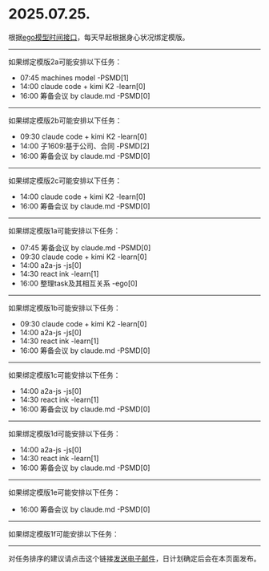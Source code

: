 # 2025.07.25.

根据[ego模型时间接口](https://gitee.com/hyg/blog/blob/master/timeflow.md)，每天早起根据身心状况绑定模版。

---
如果绑定模版2a可能安排以下任务：

- 07:45	machines model -PSMD[1]
- 14:00	claude code + kimi K2 -learn[0]
- 16:00	筹备会议 by claude.md -PSMD[0]

---
如果绑定模版2b可能安排以下任务：

- 09:30	claude code + kimi K2 -learn[0]
- 14:00	子1609:基于公司、合同 -PSMD[2]
- 16:00	筹备会议 by claude.md -PSMD[0]

---
如果绑定模版2c可能安排以下任务：

- 14:00	claude code + kimi K2 -learn[0]
- 16:00	筹备会议 by claude.md -PSMD[0]

---
如果绑定模版1a可能安排以下任务：

- 07:45	筹备会议 by claude.md -PSMD[0]
- 09:30	claude code + kimi K2 -learn[0]
- 14:00	a2a-js -js[0]
- 14:30	react ink -learn[1]
- 16:00	整理task及其相互关系 -ego[0]

---
如果绑定模版1b可能安排以下任务：

- 09:30	claude code + kimi K2 -learn[0]
- 14:00	a2a-js -js[0]
- 14:30	react ink -learn[1]
- 16:00	筹备会议 by claude.md -PSMD[0]

---
如果绑定模版1c可能安排以下任务：

- 14:00	a2a-js -js[0]
- 14:30	react ink -learn[1]
- 16:00	筹备会议 by claude.md -PSMD[0]

---
如果绑定模版1d可能安排以下任务：

- 14:00	a2a-js -js[0]
- 14:30	react ink -learn[1]
- 16:00	筹备会议 by claude.md -PSMD[0]

---
如果绑定模版1e可能安排以下任务：

- 16:00	筹备会议 by claude.md -PSMD[0]

---
如果绑定模版1f可能安排以下任务：


---
对任务排序的建议请点击这个链接<a href="mailto:huangyg@mars22.com?subject=关于2025.07.25.任务排序的建议&body=date: 2025.07.25.%0D%0Afile: ../../blog/release/time/d.20250725.md%0D%0A---请勿修改邮件主题及以上内容---%0D%0A">发送电子邮件</a>，日计划确定后会在本页面发布。